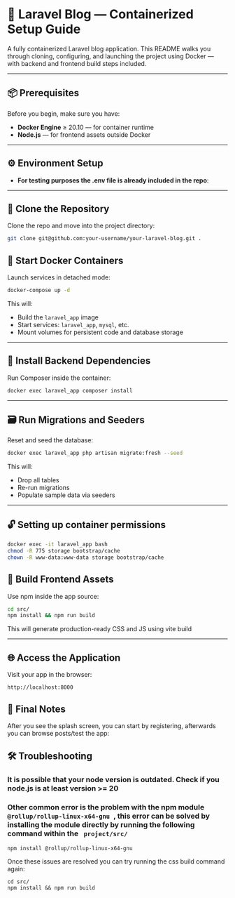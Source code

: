 # 🚀 Laravel Blog — Containerized Setup Guide

A fully containerized Laravel blog application.
This README walks you through cloning, configuring, and launching the project using Docker — with backend and frontend build steps included.

---

## 📦 Prerequisites

Before you begin, make sure you have:

- **Docker Engine** ≥ 20.10 — for container runtime
- **Node.js** — for frontend assets outside Docker

---

## ⚙️ Environment Setup
- **For testing purposes the .env file is already included in the repo**:
---

## 📁 Clone the Repository

Clone the repo and move into the project directory:

```bash
git clone git@github.com:your-username/your-laravel-blog.git .
```

## 🐳 Start Docker Containers

Launch services in detached mode:

```bash
docker-compose up -d
```

This will:

- Build the `laravel_app` image
- Start services: `laravel_app`, `mysql`, etc.
- Mount volumes for persistent code and database storage

---

## 🧰 Install Backend Dependencies

Run Composer inside the container:

```bash
docker exec laravel_app composer install
```

---

## 🗃️ Run Migrations and Seeders

Reset and seed the database:

```bash
docker exec laravel_app php artisan migrate:fresh --seed
```

This will:

- Drop all tables
- Re-run migrations
- Populate sample data via seeders

---
## 🔓 Setting up container permissions

```bash
docker exec -it laravel_app bash
chmod -R 775 storage bootstrap/cache
chown -R www-data:www-data storage bootstrap/cache
```

## 🎨 Build Frontend Assets

Use npm inside the app source:

```bash
cd src/
npm install && npm run build
```

This will generate production-ready CSS and JS using vite build

---

## 🌐 Access the Application

Visit your app in the browser:

```
http://localhost:8000
```

## 🙌 Final Notes

After you see the splash screen, you can start by registering, afterwards you can browse posts/test the app:

## 🛠️ Troubleshooting

### It is possible that your node version is outdated. Check if you node.js is at least version >= 20
### Other common error is the problem with the npm module <code> @rollup/rollup-linux-x64-gnu </code>, this error can be solved by installing the module directly by running the following command within the <code> project/src/</code>

```
npm install @rollup/rollup-linux-x64-gnu
```
Once these issues are resolved you can try running the css build command again:
```
cd src/
npm install && npm run build
```
